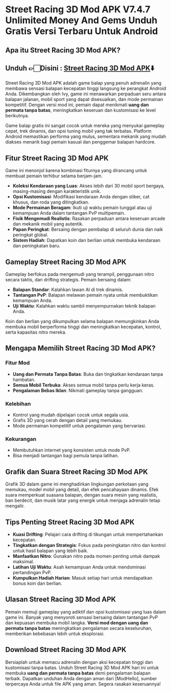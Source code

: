 # Street Racing 3D Mod APK V7.4.7 Unlimited Money And Gems Unduh Gratis Versi Terbaru Untuk Android

## Apa itu Street Racing 3D Mod APK?

## Unduh 👉🏻Disini : [Street Racing 3D Mod APK](https://modhello.com/street-racing-3d/)⬇️

Street Racing 3D Mod APK adalah game balap yang penuh adrenalin yang membawa sensasi balapan kecepatan tinggi langsung ke perangkat Android Anda. Dikembangkan oleh Ivy, game ini menawarkan perpaduan seru antara balapan jalanan, mobil sport yang dapat disesuaikan, dan mode permainan kompetitif. Dengan versi mod ini, pemain dapat menikmati **uang dan permata tanpa batas**, meningkatkan keseruan dan kustomisasi ke level berikutnya.

Game balap gratis ini sangat cocok untuk mereka yang menyukai gameplay cepat, trek dinamis, dan opsi tuning mobil yang tak terbatas. Platform Android memastikan performa yang mulus, sementara mekanik yang mudah diakses menarik bagi pemain kasual dan penggemar balapan hardcore.

## Fitur Street Racing 3D Mod APK
Game ini menonjol karena kombinasi fiturnya yang dirancang untuk membuat pemain terhibur selama berjam-jam.

- **Koleksi Kendaraan yang Luas**: Akses lebih dari 30 mobil sport bergaya, masing-masing dengan karakteristik unik.
- **Opsi Kustomisasi**: Modifikasi kendaraan Anda dengan stiker, cat khusus, dan roda yang ditingkatkan.
- **Mode Permainan Beragam**: Ikuti uji waktu pemain tunggal atau uji kemampuan Anda dalam tantangan PvP multipemain.
- **Fisik Mengemudi Realistis**: Rasakan perpaduan antara keseruan arcade dan mekanik mobil yang autentik.
- **Papan Peringkat**: Bersaing dengan pembalap di seluruh dunia dan naik peringkat global.
- **Sistem Hadiah**: Dapatkan koin dan berlian untuk membuka kendaraan dan peningkatan baru.


## Gameplay Street Racing 3D Mod APK
Gameplay berfokus pada mengemudi yang terampil, penggunaan nitro secara taktis, dan drifting strategis. Pemain bersaing dalam:

- **Balapan Standar**: Kalahkan lawan AI di trek dinamis.
- **Tantangan PvP**: Balapan melawan pemain nyata untuk membuktikan kemampuan Anda.
- **Uji Waktu**: Kalahkan waktu sambil menyempurnakan teknik balapan Anda.

Koin dan berlian yang dikumpulkan selama balapan memungkinkan Anda membuka mobil berperforma tinggi dan meningkatkan kecepatan, kontrol, serta kapasitas nitro mereka.


## Mengapa Memilih Street Racing 3D Mod APK?

### Fitur Mod

- **Uang dan Permata Tanpa Batas**: Buka dan tingkatkan kendaraan tanpa hambatan.
- **Semua Mobil Terbuka**: Akses semua mobil tanpa perlu kerja keras.
- **Pengalaman Bebas Iklan**: Nikmati gameplay tanpa gangguan.

### Kelebihan

- Kontrol yang mudah dipelajari cocok untuk segala usia.
- Grafis 3D yang cerah dengan detail yang memukau.
- Mode permainan kompetitif untuk pengalaman yang bervariasi.

### Kekurangan

- Membutuhkan internet yang konsisten untuk mode PvP.
- Bisa menjadi tantangan bagi pemula tanpa latihan.


## Grafik dan Suara Street Racing 3D Mod APK
Grafik 3D dalam game ini menghadirkan lingkungan perkotaan yang memukau, model mobil yang detail, dan efek pencahayaan dinamis. Efek suara memperkuat suasana balapan, dengan suara mesin yang realistis, ban berdecit, dan musik latar yang energik untuk menjaga adrenalin tetap mengalir.


## Tips Penting Street Racing 3D Mod APK

- **Kuasi Drifting**: Pelajari cara drifting di tikungan untuk mempertahankan kecepatan.
- **Tingkatkan dengan Strategis**: Fokus pada peningkatan nitro dan kontrol untuk hasil balapan yang lebih baik.
- **Manfaatkan Nitro**: Gunakan nitro pada momen penting untuk dampak maksimal.
- **Latihan Uji Waktu**: Asah kemampuan Anda untuk mendominasi pertandingan PvP.
- **Kumpulkan Hadiah Harian**: Masuk setiap hari untuk mendapatkan bonus koin dan berlian.


## Ulasan Street Racing 3D Mod APK
Pemain memuji gameplay yang adiktif dan opsi kustomisasi yang luas dalam game ini. Banyak yang menyoroti sensasi bersaing dalam tantangan PvP dan kepuasan membuka mobil langka. **Versi mod dengan uang dan permata tanpa batas** meningkatkan pengalaman secara keseluruhan, memberikan kebebasan lebih untuk eksplorasi.


## Download Street Racing 3D Mod APK
Bersiaplah untuk memacu adrenalin dengan aksi kecepatan tinggi dan kustomisasi tanpa batas. Unduh Street Racing 3D Mod APK hari ini untuk membuka **uang dan permata tanpa batas** demi pengalaman balapan terbaik. Dapatkan unduhan Anda dengan aman dari [ModHello], sumber terpercaya Anda untuk file APK yang aman. Segera rasakan keseruannya!

